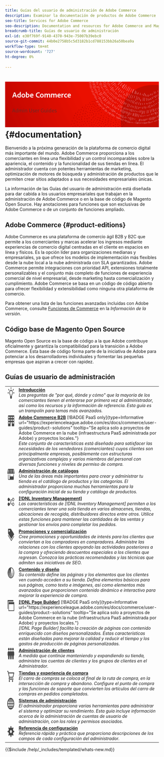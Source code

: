 ```yaml
---
title: Guías del usuario de administración de Adobe Commerce
description: Examinar la documentación de productos de Adobe Commerce
seo-title: Services for Adobe Commerce
seo-description: Documentation and resources for Adobe Commerce and Magento Open Source users working in the Admin.
breadcrumb-title: Guías de usuario de administración
exl-id: e30f769f-9140-4370-943e-75007b39ebc0
source-git-commit: 44b0e2758b5c5d3182b1cd788153bb26a50bea9a
workflow-type: tm+mt
source-wordcount: '727'
ht-degree: 0%

---
```


# &#x200B;<!-- use banner as heading -->![Documentación de administración](./assets/banner-user-home.png) {#documentation}

Bienvenido a la próxima generación de la plataforma de comercio digital más importante del mundo. Adobe Commerce proporciona a los comerciantes en línea una flexibilidad y un control incomparables sobre la apariencia, el contenido y la funcionalidad de sus tiendas en línea. El administrador cuenta con potentes herramientas de marketing, optimización de motores de búsqueda y administración de productos que le permiten crear sitios adaptados a sus necesidades empresariales únicas.

La información de las Guías del usuario de administración está diseñada para dar cabida a los usuarios empresariales que trabajan en la administración de Adobe Commerce o en la base de código de Magento Open Source. Hay anotaciones para funciones que son exclusivas de Adobe Commerce o de un conjunto de funciones ampliado.

## Adobe Commerce {#product-editions}

Adobe Commerce es una plataforma de comercio ágil B2B y B2C que permite a los comerciantes y marcas acelerar los ingresos mediante experiencias de comercio digital centradas en el cliente en espacios en línea y físicos. Es la opción líder para organizaciones medianas y empresariales, ya que ofrece los modelos de implementación más flexibles desde la nube local a la nube administrada con SLA garantizados. Adobe Commerce permite integraciones con prioridad API, extensiones totalmente personalizables y el conjunto más completo de funciones de experiencia comercial de nivel empresarial, desde marketing hasta comercialización y cumplimiento. Adobe Commerce se basa en un código de código abierto para ofrecer flexibilidad y extensibilidad como ninguna otra plataforma de comercio.

Para obtener una lista de las funciones avanzadas incluidas con Adobe Commerce, consulte [Funciones de Commerce](https://experienceleague.adobe.com/docs/commerce-operations/release/features.html?lang=es) en la _Información de la versión_.

## Código base de Magento Open Source

Magento Open Source es la base de código a la que Adobe contribuye oficialmente y garantiza la compatibilidad para la transición a Adobe Commerce. Esta base de código forma parte de la iniciativa de Adobe para potenciar a los desarrolladores individuales y fomentar las pequeñas empresas que aspiran a crecer con rapidez.

## Guías de usuario de administración

<table>
<tr>
   <td valign="top" width="60px">
       <img alt="Primeros pasos" src="./assets/icon-lightbulb.svg" width="40" height="40" /></td>
   <td valign="top">
   <a href="https://experienceleague.adobe.com/docs/commerce-admin/start/guide-overview.html?lang=es"><strong>Introducción</strong></a>
    <div>
    <em>Las preguntas de "por qué, dónde y cómo" que la mayoría de los comerciantes tienen al enterarse por primera vez al administrador, así como los recursos y la información de referencia. Esta guía es un trampolín para temas más avanzados.</em>
    <br> </div>
  </td>
  </tr>
<tr>
  <td valign="top">
      <img alt="Adobe Commerce B2B" src="./assets/icon-building.svg" width="40" height="40"/></td>
   <td valign="top"><a href="https://experienceleague.adobe.com/docs/commerce-admin/b2b/guide-overview.html?lang=es"><strong>Adobe Commerce B2B</strong></a> [!BADGE PaaS only]{type=Informative url="https://experienceleague.adobe.com/es/docs/commerce/user-guides/product-solutions" tooltip="Se aplica solo a proyectos de Adobe Commerce en la nube (infraestructura PaaS administrada por Adobe) y proyectos locales."}
    <div><em>Este conjunto de características está diseñado para satisfacer las necesidades de los vendedores (comerciantes) cuyos clientes son principalmente empresas, posiblemente con estructuras organizativas complejas y varios miembros del personal con diversas funciones y niveles de permiso de compra.</em>
    <br></div>
  </td>
</tr>
<tr>
  <td valign="top">
    <img alt="Administración de catálogos" src="./assets/icon-shop.svg" width="40" height="40"/></td>
   <td valign="top"><a href="https://experienceleague.adobe.com/docs/commerce-admin/catalog/guide-overview.html?lang=es"><strong>Administración de catálogos</strong></a>
    <div><em>Una de las áreas más importantes para crear y administrar tu tienda es el catálogo de productos y las categorías. El administrador proporciona muchas herramientas para la configuración inicial de su tienda y catálogo de productos.</em>
    <br></div>
  </td>
    </tr>
<tr>
    <td valign="top">
       <img alt="Inventory management" src="./assets/icon-transfer.svg" width="40" height="40"/></td>
   <td valign="top"><a href="https://experienceleague.adobe.com/docs/commerce-admin/inventory/guide-overview.html?lang=es"> <strong>[!DNL Inventory Management]</strong></a>
    <div><em>Las características de [!DNL Inventory Management] permiten a los comerciantes tener una sola tienda en varios almacenes, tiendas, ubicaciones de recogida, distribuidores directos entre otros. Utilice estas funciones para mantener las cantidades de las ventas y gestionar los envíos para completar los pedidos. </em></div>
  </td>
</tr>
<tr>
    <td valign="top">
       <img alt="Comercialización y promociones" src="./assets/icon-labels.svg" width="40" height="40"/></td>
   <td valign="top"><a href="https://experienceleague.adobe.com/docs/commerce-admin/marketing/guide-overview.html?lang=es"> <strong>Promociones y comercialización</strong></a>
    <div><em>Cree promociones y oportunidades de interés para los clientes que conviertan a los compradores en compradores. Administre las relaciones con los clientes apoyando las actividades posteriores a la compra y ofreciendo descuentos especiales a los clientes que regresan. Conozca las prácticas recomendadas y las técnicas que admiten sus iniciativas de SEO.</em></div>
  </td>
</tr>
<tr>
    <td valign="top">
       <img alt="Contenido y diseño" src="./assets/icon-color-wheel.svg" width="40" height="40"/></td>
   <td valign="top"><a href="https://experienceleague.adobe.com/docs/commerce-admin/content-design/guide-overview.html?lang=es"> <strong>Contenido y diseño</strong></a>
    <div><em>Su contenido define las páginas y los elementos que los clientes ven cuando acceden a su tienda. Defina elementos básicos para sus páginas, como texto e imágenes, así como elementos más avanzados que proporcionen contenido dinámico e interactivo para mejorar la experiencia de compra.</em></div>
  </td>
</tr>
<tr>
    <td valign="top">
       <img alt="Page Builder" src="./assets/icon-web-pages.svg" width="40" height="40"/></td>
   <td valign="top"><a href="https://experienceleague.adobe.com/docs/commerce-admin/page-builder/guide-overview.html?lang=es"> <strong>[!DNL Page Builder]</strong></a> [!BADGE PaaS only]{type=Informative url="https://experienceleague.adobe.com/es/docs/commerce/user-guides/product-solutions" tooltip="Se aplica solo a proyectos de Adobe Commerce en la nube (infraestructura PaaS administrada por Adobe) y proyectos locales."}
    <div><em>[!DNL Page Builder] facilita la creación de páginas con contenido enriquecido con diseños personalizados. Estas características están diseñadas para mejorar la calidad y reducir el tiempo y los gastos de producción de páginas personalizadas.</em></div>
  </td>
</tr>
<tr>
    <td valign="top">
       <img alt="Administración de clientes" src="./assets/icon-demographic.svg" width="40" height="40"/></td>
   <td valign="top"><a href="https://experienceleague.adobe.com/docs/commerce-admin/customers/guide-overview.html?lang=es"> <strong>Administración de clientes</strong></a>
    <div><em>A medida que continúe manteniendo y expandiendo su tienda, administre las cuentas de clientes y los grupos de clientes en el Administrador.</em></div>
  </td>
</tr>
<tr>
    <td valign="top">
       <img alt="Tiendas y experiencia de compra" src="./assets/icon-shopping-cart.svg" width="40" height="40"/></td>
   <td valign="top"><a href="https://experienceleague.adobe.com/docs/commerce-admin/stores-sales/guide-overview.html?lang=es"> <strong>Tiendas y experiencia de compra</strong></a>
    <div><em>El carro de compras se coloca al final de la ruta de compra, en la intersección de compra y abandono. Configure el punto de compra y las funciones de soporte que convierten los artículos del carro de compras en pedidos completados.</em></div>
  </td>
</tr>
<tr>
    <td valign="top">
       <img alt="Sistemas de administración" src="./assets/icon-globe-grid.svg" width="40" height="40"/></td>
   <td valign="top"><a href="https://experienceleague.adobe.com/docs/commerce-admin/systems/guide-overview.html?lang=es"> <strong>Sistemas de administración</strong></a>
    <div><em>El administrador proporciona varias herramientas para administrar el sistema y optimizar su rendimiento. Esta guía incluye información acerca de la administración de cuentas de usuario de administración, con los roles y permisos asociados.</em></div>
  </td>
</tr>
<tr>
    <td valign="top">
       <img alt="Referencia de configuración" src="./assets/icon-settings.svg" width="40" height="40"/></td>
   <td valign="top"><a href="https://experienceleague.adobe.com/docs/commerce-admin/config/guide-overview.html?lang=es"> <strong>Referencia de configuración</strong></a>
    <div><em>Referencia rápida y práctica que proporciona descripciones de los campos de cada configuración del administrador.</em></div>
  </td>
</tr>
</table>

{{$include /help/_includes/templated/whats-new.md}}

<!-- Last updated from includes: 2025-09-03 15:52:22 -->
